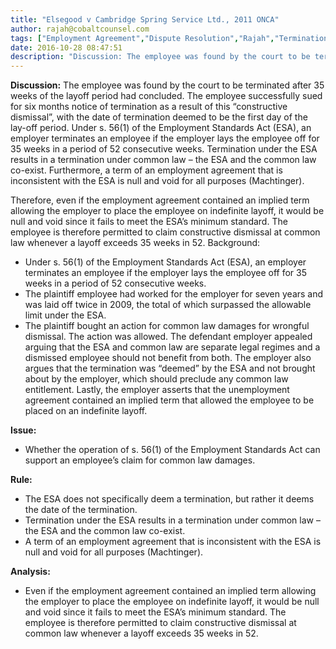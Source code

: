```yaml
---
title: "Elsegood v Cambridge Spring Service Ltd., 2011 ONCA"
author: rajah@cobaltcounsel.com
tags: ["Employment Agreement","Dispute Resolution","Rajah","Termination Agreement"]
date: 2016-10-28 08:47:51
description: "Discussion: The employee was found by the court to be terminated after 35 weeks of the layoff period had concluded. The employee successfully sued for six months notice of termination as a result of t..."
---
```


**Discussion:** The employee was found by the court to be terminated after 35 weeks of the layoff period had concluded. The employee successfully sued for six months notice of termination as a result of this “constructive dismissal”, with the date of termination deemed to be the first day of the lay-off period. Under s. 56(1) of the Employment Standards Act (ESA), an employer terminates an employee if the employer lays the employee off for 35 weeks in a period of 52 consecutive weeks. Termination under the ESA results in a termination under common law – the ESA and the common law co-exist. Furthermore, a term of an employment agreement that is inconsistent with the ESA is null and void for all purposes (Machtinger).

Therefore, even if the employment agreement contained an implied term allowing the employer to place the employee on indefinite layoff, it would be null and void since it fails to meet the ESA’s minimum standard.
 The employee is therefore permitted to claim constructive dismissal at common law whenever a layoff exceeds 35 weeks in 52. Background:
- Under s. 56(1) of the Employment Standards Act (ESA), an employer terminates an employee if the employer lays the employee off for 35 weeks in a period of 52 consecutive weeks.
- The plaintiff employee had worked for the employer for seven years and was laid off twice in 2009, the total of which surpassed the allowable limit under the ESA.
- The plaintiff bought an action for common law damages for wrongful dismissal. The action was allowed. The defendant employer appealed arguing that the ESA and common law are separate legal regimes and a dismissed employee should not benefit from both. The employer also argues that the termination was “deemed” by the ESA and not brought about by the employer, which should preclude any common law entitlement. Lastly, the employer asserts that the unemployment agreement contained an implied term that allowed the employee to be placed on an indefinite layoff.

**Issue:**

- Whether the operation of s. 56(1) of the Employment Standards Act can support an employee’s claim for common law damages.

**Rule:**

- The ESA does not specifically deem a termination, but rather it deems the date of the termination.
- Termination under the ESA results in a termination under common law – the ESA and the common law co-exist.
- A term of an employment agreement that is inconsistent with the ESA is null and void for all purposes (Machtinger).

**Analysis:**

- Even if the employment agreement contained an implied term allowing the employer to place the employee on indefinite layoff, it would be null and void since it fails to meet the ESA’s minimum standard. The employee is therefore permitted to claim constructive dismissal at common law whenever a layoff exceeds 35 weeks in 52.